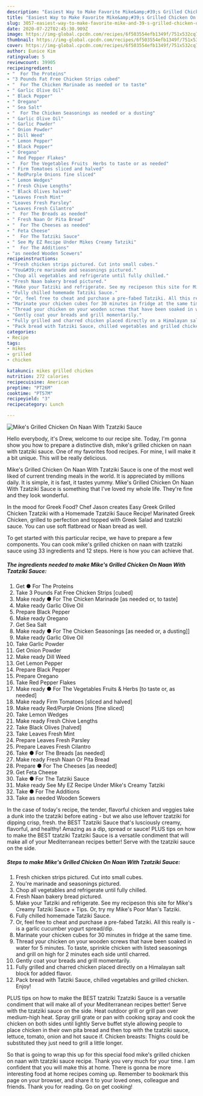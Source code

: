 ```yaml
---
description: "Easiest Way to Make Favorite Mike&amp;#39;s Grilled Chicken On Naan With Tzatziki Sauce"
title: "Easiest Way to Make Favorite Mike&amp;#39;s Grilled Chicken On Naan With Tzatziki Sauce"
slug: 3057-easiest-way-to-make-favorite-mike-and-39-s-grilled-chicken-on-naan-with-tzatziki-sauce
date: 2020-07-22T02:45:30.909Z
image: https://img-global.cpcdn.com/recipes/6f503554efb1349f/751x532cq70/mikes-grilled-chicken-on-naan-with-tzatziki-sauce-recipe-main-photo.jpg
thumbnail: https://img-global.cpcdn.com/recipes/6f503554efb1349f/751x532cq70/mikes-grilled-chicken-on-naan-with-tzatziki-sauce-recipe-main-photo.jpg
cover: https://img-global.cpcdn.com/recipes/6f503554efb1349f/751x532cq70/mikes-grilled-chicken-on-naan-with-tzatziki-sauce-recipe-main-photo.jpg
author: Eunice Kim
ratingvalue: 5
reviewcount: 39905
recipeingredient:
- "  For The Proteins"
- "3 Pounds Fat Free Chicken Strips cubed"
- "  For The Chicken Marinade as needed or to taste"
- " Garlic Olive Oil"
- " Black Pepper"
- " Oregano"
- " Sea Salt"
- "  For The Chicken Seasonings as needed or a dusting"
- " Garlic Olive Oil"
- " Garlic Powder"
- " Onion Powder"
- " Dill Weed"
- " Lemon Pepper"
- " Black Pepper"
- " Oregano"
- " Red Pepper Flakes"
- "  For The Vegetables Fruits  Herbs to taste or as needed"
- " Firm Tomatoes sliced and halved"
- " RedPurple Onions fine sliced"
- " Lemon Wedges"
- " Fresh Chive Lengths"
- " Black Olives halved"
- "Leaves Fresh Mint"
- "Leaves Fresh Parsley"
- "Leaves Fresh Cilantro"
- "  For The Breads as needed"
- " Fresh Naan Or Pita Bread"
- "  For The Cheeses as needed"
- " Feta Cheese"
- "  For The Tatziki Sauce"
- " See My EZ Recipe Under Mikes Creamy Tatziki"
- "  For The Additions"
- "as needed Wooden Scewers"
recipeinstructions:
- "Fresh chicken strips pictured. Cut into small cubes."
- "You&#39;re marinade and seasonings pictured."
- "Chop all vegetables and refrigerate until fully chilled."
- "Fresh Naan bakery bread pictured."
- "Make your Tatziki and refrigerate. See my recipeson this site for Mike&#39;s Creamy Tatziki Sauce + Tips. Or, try my Mike&#39;s Poor Man&#39;s Tatziki."
- "Fully chilled homemade Tatziki Sauce."
- "Or, feel free to cheat and purchase a pre-fabed Tatziki. All this really is - is a garlic cucumber yogurt spread/dip."
- "Marinate your chicken cubes for 30 minutes in fridge at the same time."
- "Thread your chicken on your wooden screws that have been soaked in water for 5 minutes. To taste, sprinkle chicken with listed seasonings and grill on high for 2 minutes each side until charred."
- "Gently coat your breads and grill momentarily."
- "Fully grilled and charred chicken placed directly on a Himalayan salt block for added flavor."
- "Pack bread with Tatziki Sauce, chilled vegetables and grilled chicken. Enjoy!"
categories:
- Recipe
tags:
- mikes
- grilled
- chicken

katakunci: mikes grilled chicken 
nutrition: 272 calories
recipecuisine: American
preptime: "PT26M"
cooktime: "PT57M"
recipeyield: "3"
recipecategory: Lunch

---
```



![Mike&#39;s Grilled Chicken On Naan With Tzatziki Sauce](https://img-global.cpcdn.com/recipes/6f503554efb1349f/751x532cq70/mikes-grilled-chicken-on-naan-with-tzatziki-sauce-recipe-main-photo.jpg)

Hello everybody, it's Drew, welcome to our recipe site. Today, I'm gonna show you how to prepare a distinctive dish, mike&#39;s grilled chicken on naan with tzatziki sauce. One of my favorites food recipes. For mine, I will make it a bit unique. This will be really delicious.

Mike&#39;s Grilled Chicken On Naan With Tzatziki Sauce is one of the most well liked of current trending meals in the world. It is appreciated by millions daily. It is simple, it is fast, it tastes yummy. Mike&#39;s Grilled Chicken On Naan With Tzatziki Sauce is something that I've loved my whole life. They're fine and they look wonderful.

In the mood for Greek Food? Chef Jason creates Easy Greek Grilled Chicken Tzatziki with a Homemade Tzatziki Sauce Recipe! Marinated Greek Chicken, grilled to perfection and topped with Greek Salad and tzatziki sauce. You can use soft flatbread or Naan bread as well.


To get started with this particular recipe, we have to prepare a few components. You can cook mike&#39;s grilled chicken on naan with tzatziki sauce using 33 ingredients and 12 steps. Here is how you can achieve that.

<!--inarticleads1-->

##### The ingredients needed to make Mike&#39;s Grilled Chicken On Naan With Tzatziki Sauce:

1. Get  ● For The Proteins
1. Take 3 Pounds Fat Free Chicken Strips [cubed]
1. Make ready  ● For The Chicken Marinade [as needed or, to taste]
1. Make ready  Garlic Olive Oil
1. Prepare  Black Pepper
1. Make ready  Oregano
1. Get  Sea Salt
1. Make ready  ● For The Chicken Seasonings [as needed or, a dusting]]
1. Make ready  Garlic Olive Oil
1. Take  Garlic Powder
1. Get  Onion Powder
1. Make ready  Dill Weed
1. Get  Lemon Pepper
1. Prepare  Black Pepper
1. Prepare  Oregano
1. Take  Red Pepper Flakes
1. Make ready  ● For The Vegetables Fruits &amp; Herbs [to taste or, as needed]
1. Make ready  Firm Tomatoes [sliced and halved]
1. Make ready  Red/Purple Onions [fine sliced]
1. Take  Lemon Wedges
1. Make ready  Fresh Chive Lengths
1. Take  Black Olives [halved]
1. Take Leaves Fresh Mint
1. Prepare Leaves Fresh Parsley
1. Prepare Leaves Fresh Cilantro
1. Take  ● For The Breads [as needed]
1. Make ready  Fresh Naan Or Pita Bread
1. Prepare  ● For The Cheeses [as needed]
1. Get  Feta Cheese
1. Take  ● For The Tatziki Sauce
1. Make ready  See My EZ Recipe Under Mike&#39;s Creamy Tatziki
1. Take  ● For The Additions
1. Take as needed Wooden Scewers


In the case of today&#39;s recipe, the tender, flavorful chicken and veggies take a dunk into the tzatziki before eating - but we also use leftover tzatziki for dipping crisp, fresh. the BEST Tzatziki Sauce that&#39;s lusciously creamy, flavorful, and healthy! Amazing as a dip, spread or sauce! PLUS tips on how to make the BEST tzatziki Tzatziki Sauce is a versatile condiment that will make all of your Mediterranean recipes better! Serve with the tzatziki sauce on the side. 

<!--inarticleads2-->

##### Steps to make Mike&#39;s Grilled Chicken On Naan With Tzatziki Sauce:

1. Fresh chicken strips pictured. Cut into small cubes.
1. You&#39;re marinade and seasonings pictured.
1. Chop all vegetables and refrigerate until fully chilled.
1. Fresh Naan bakery bread pictured.
1. Make your Tatziki and refrigerate. See my recipeson this site for Mike&#39;s Creamy Tatziki Sauce + Tips. Or, try my Mike&#39;s Poor Man&#39;s Tatziki.
1. Fully chilled homemade Tatziki Sauce.
1. Or, feel free to cheat and purchase a pre-fabed Tatziki. All this really is - is a garlic cucumber yogurt spread/dip.
1. Marinate your chicken cubes for 30 minutes in fridge at the same time.
1. Thread your chicken on your wooden screws that have been soaked in water for 5 minutes. To taste, sprinkle chicken with listed seasonings and grill on high for 2 minutes each side until charred.
1. Gently coat your breads and grill momentarily.
1. Fully grilled and charred chicken placed directly on a Himalayan salt block for added flavor.
1. Pack bread with Tatziki Sauce, chilled vegetables and grilled chicken. Enjoy!


PLUS tips on how to make the BEST tzatziki Tzatziki Sauce is a versatile condiment that will make all of your Mediterranean recipes better! Serve with the tzatziki sauce on the side. Heat outdoor grill or grill pan over medium-high heat. Spray grill grate or pan with cooking spray and cook the chicken on both sides until lightly Serve buffet style allowing people to place chicken in their own pita bread and then top with the tzatziki sauce, lettuce, tomato, onion and hot sauce if. Chicken breasts: Thighs could be substituted they just need to grill a little longer. 

So that is going to wrap this up for this special food mike&#39;s grilled chicken on naan with tzatziki sauce recipe. Thank you very much for your time. I am confident that you will make this at home. There is gonna be more interesting food at home recipes coming up. Remember to bookmark this page on your browser, and share it to your loved ones, colleague and friends. Thank you for reading. Go on get cooking!
